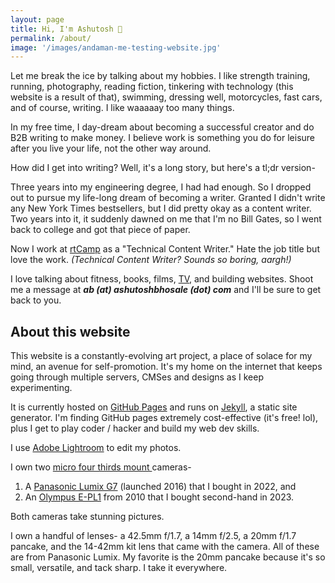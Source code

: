 ```yaml
---
layout: page
title: Hi, I'm Ashutosh 👋
permalink: /about/
image: '/images/andaman-me-testing-website.jpg'
---
```


Let me break the ice by talking about my hobbies. I like strength training, running, photography, reading fiction, tinkering with technology (this website is a result of that), swimming, dressing well, motorcycles, fast cars, and of course, writing. I like waaaaay too many things. 

In my free time, I day-dream about becoming a successful creator and do B2B writing to make money. I believe work is something you do for leisure after you live your life, not the other way around. 

How did I get into writing? Well, it's a long story, but here's a tl;dr version-

Three years into my engineering degree, I had had enough. So I dropped out to pursue my life-long dream of becoming a writer. Granted I didn't write any New York Times bestsellers, but I did pretty okay as a content writer. Two years into it, it suddenly dawned on me that I'm no Bill Gates, so I went back to college and got that piece of paper. 

Now I work at [rtCamp](https://rtcamp.com/) as a "Technical Content Writer." Hate the job title but love the work. _(Technical Content Writer? Sounds so boring, aargh!)_

I love talking about fitness, books, films, [TV](https://ashutoshbhosale.com/tv-list), and building websites. Shoot me a message at ***ab (at) ashutoshbhosale (dot) com*** and I'll be sure to get back to you.

## About this website

This website is a constantly-evolving art project, a place of solace for my mind, an avenue for self-promotion. It's my home on the internet that keeps going through multiple servers, CMSes and designs as I keep experimenting.

It is currently hosted on [GitHub Pages](https://pages.github.com/) and runs on [Jekyll](https://jekyllrb.com/), a static site generator. I'm finding GitHub pages extremely cost-effective (it's free! lol), plus I get to play coder / hacker and build my web dev skills.


I use [Adobe Lightroom](https://lightroom.adobe.com/) to edit my photos.


I own two [micro four thirds mount ](https://en.wikipedia.org/wiki/Micro_Four_Thirds_system)cameras- 
1. A [Panasonic Lumix G7](https://www.dpreview.com/reviews/panasonic-lumix-dmc-g7/8) (launched 2016) that I bought in 2022, and
2. An [Olympus E-PL1](https://www.dpreview.com/reviews/olympusepl1) from 2010 that I bought second-hand in 2023.

Both cameras take stunning pictures.

I own a handful of lenses- a 42.5mm f/1.7, a 14mm f/2.5, a 20mm f/1.7 pancake, and the 14-42mm kit lens that came with the camera. All of these are from Panasonic Lumix. My favorite is the 20mm pancake because it's so small, versatile, and tack sharp. I take it everywhere.